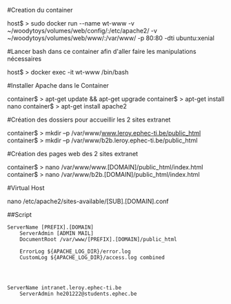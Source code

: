 #Creation du container

host$ > sudo docker run --name wt-www -v ~/woodytoys/volumes/web/config/:/etc/apache2/ -v ~/woodytoys/volumes/web/www/:/var/www/ -p 80:80 -dti ubuntu:xenial

#Lancer bash dans ce container afin d'aller faire les manipulations nécessaires

host$ > docker exec -it wt-www /bin/bash

#Installer Apache dans le Container

container$ > apt-get update && apt-get upgrade
container$ > apt-get install nano
container$ > apt-get install apache2

#Création des dossiers pour accueillir les 2 sites extranet

container$ > mkdir –p /var/www/www.leroy.ephec-ti.be/public_html
container$ > mkdir –p /var/www/b2b.leroy.ephec-ti.be/public_html

#Création des pages web des 2 sites extranet

container$ > nano /var/www/www.[DOMAIN]/public_html/index.html
container$ > nano /var/www/b2b.[DOMAIN]/public_html/index.html

#Virtual Host

nano /etc/apache2/sites-available/[SUB].[DOMAIN].conf

##Script

    ServerName [PREFIX].[DOMAIN]
        ServerAdmin [ADMIN MAIL]
        DocumentRoot /var/www/[PREFIX].[DOMAIN]/public_html

        ErrorLog ${APACHE_LOG_DIR}/error.log
        CustomLog ${APACHE_LOG_DIR}/access.log combined
        
    
    
    
    ServerName intranet.leroy.ephec-ti.be
        ServerAdmin he201222@students.ephec.be